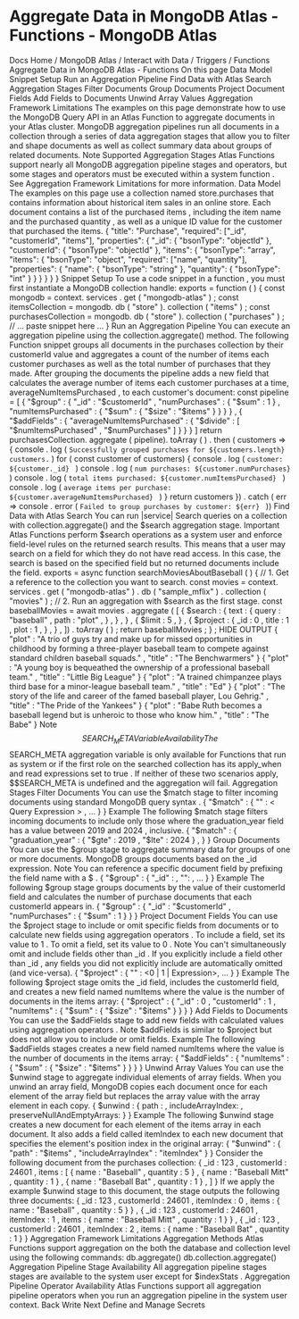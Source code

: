 # Aggregate Data in MongoDB Atlas - Functions - MongoDB Atlas


Docs Home / MongoDB Atlas / Interact with Data / Triggers / Functions Aggregate Data in MongoDB Atlas - Functions On this page Data Model Snippet Setup Run an Aggregation Pipeline Find Data with Atlas Search Aggregation Stages Filter Documents Group Documents Project Document Fields Add Fields to Documents Unwind Array Values Aggregation Framework Limitations The examples on this page demonstrate how to use the MongoDB Query API
in an Atlas Function to aggregate documents in your Atlas cluster. MongoDB aggregation pipelines run
all documents in a collection through a series of data aggregation
stages that allow you to filter and shape
documents as well as collect summary data about groups of related
documents. Note Supported Aggregation Stages Atlas Functions support nearly all MongoDB aggregation pipeline stages and
operators, but some stages and operators must be executed within a system function . See Aggregation Framework
Limitations for more
information. Data Model The examples on this page use a collection named store.purchases that contains information about historical item sales in an online
store. Each document contains a list of the purchased items ,
including the item name and the purchased quantity , as well as a
unique ID value for the customer that purchased the items. { "title": "Purchase", "required": ["_id", "customerId", "items"], "properties": { "_id": { "bsonType": "objectId" }, "customerId": { "bsonType": "objectId" }, "items": { "bsonType": "array", "items": { "bsonType": "object", "required": ["name", "quantity"], "properties": { "name": { "bsonType": "string" }, "quantity": { "bsonType": "int" } } } } } } Snippet Setup To use a code snippet in a function , you
must first instantiate a MongoDB collection handle: exports = function ( ) { const mongodb = context. services . get ( "mongodb-atlas" ) ; const itemsCollection = mongodb. db ( "store" ). collection ( "items" ) ; const purchasesCollection = mongodb. db ( "store" ). collection ( "purchases" ) ; // ... paste snippet here ... } Run an Aggregation Pipeline You can execute an aggregation pipeline using the collection.aggregate() method. The following Function snippet groups all documents
in the purchases collection by their customerId value and
aggregates a count of the number of items each customer purchases as
well as the total number of purchases that they made. After grouping the
documents the pipeline adds a new field that calculates the average
number of items each customer purchases at a time, averageNumItemsPurchased , to each customer's document: const pipeline = [ { "$group" : { "_id" : "$customerId" , "numPurchases" : { "$sum" : 1 } , "numItemsPurchased" : { "$sum" : { "$size" : "$items" } } } } , { "$addFields" : { "averageNumItemsPurchased" : { "$divide" : [ "$numItemsPurchased" , "$numPurchases" ] } } } ] return purchasesCollection. aggregate ( pipeline). toArray ( ) . then ( customers => { console . log ( `Successfully grouped purchases for ${customers.length} customers.` ) for ( const customer of customers) { console . log ( `customer: ${customer._id} ` ) console . log ( `num purchases: ${customer.numPurchases} ` ) console . log ( `total items purchased: ${customer.numItemsPurchased} ` ) console . log ( `average items per purchase: ${customer.averageNumItemsPurchased} ` ) } return customers }) . catch ( err => console . error ( `Failed to group purchases by customer: ${err} ` )) Find Data with Atlas Search You can run |service| Search queries on a collection
with collection.aggregate() and the $search aggregation
stage. Important Atlas Functions perform $search operations as a system user and
enforce field-level rules on the returned search results. This means that a
user may search on a field for which they do not have read access. In this
case, the search is based on the specified field but no returned documents
include the field. exports = async function searchMoviesAboutBaseball ( ) { // 1. Get a reference to the collection you want to search. const movies = context. services . get ( "mongodb-atlas" ) . db ( "sample_mflix" ) . collection ( "movies" ) ; // 2. Run an aggregation with $search as the first stage. const baseballMovies = await movies . aggregate ( [ { $search : { text : { query : "baseball" , path : "plot" , } , } , } , { $limit : 5 , } , { $project : { _id : 0 , title : 1 , plot : 1 , } , } , ]) . toArray ( ) ; return baseballMovies ; } ; HIDE OUTPUT { "plot" : "A trio of guys try and make up for missed opportunities in childhood by forming a three-player baseball team to compete against standard children baseball squads." , "title" : "The Benchwarmers" } { "plot" : "A young boy is bequeathed the ownership of a professional baseball team." , "title" : "Little Big League" } { "plot" : "A trained chimpanzee plays third base for a minor-league baseball team." , "title" : "Ed" } { "plot" : "The story of the life and career of the famed baseball player, Lou Gehrig." , "title" : "The Pride of the Yankees" } { "plot" : "Babe Ruth becomes a baseball legend but is unheroic to those who know him." , "title" : "The Babe" } Note $$SEARCH_META Variable Availability The $$SEARCH_META aggregation variable is only available for Functions that run as system or if the first role on the searched collection has its apply_when and read expressions set to true . If neither of these two scenarios apply, $$SEARCH_META is undefined and
the aggregation will fail. Aggregation Stages Filter Documents You can use the $match stage
to filter incoming documents using standard MongoDB query syntax . { "$match" : { "<Field Name>" : < Query Expression > , ... } } Example The following $match stage filters incoming documents to include
only those where the graduation_year field has a value between 2019 and 2024 , inclusive. { "$match" : { "graduation_year" : { "$gte" : 2019 , "$lte" : 2024 } , } } Group Documents You can use the $group stage to aggregate summary
data for groups of one or more documents. MongoDB groups documents based
on the _id expression. Note You can reference a specific document field by prefixing the field
name with a $ . { "$group" : { "_id" : <Group By Expression>, "<Field Name>": <Aggregation Expression>, ... } } Example The following $group stage groups documents by the value of their customerId field and calculates the number of purchase documents
that each customerId appears in. { "$group" : { "_id" : "$customerId" , "numPurchases" : { "$sum" : 1 } } } Project Document Fields You can use the $project stage to include or omit
specific fields from documents or to calculate new fields using aggregation operators .
To include a field, set its value to 1 . To omit a field, set its
value to 0 . Note You can't simultaneously omit and include fields other than _id .
If you explicitly include a field other than _id , any fields you
did not explicitly include are automatically omitted (and
vice-versa). { "$project" : { "<Field Name>" : <0 | 1 | Expression>, ... } } Example The following $project stage omits the _id field, includes
the customerId field, and creates a new field named numItems where the value is the number of documents in the items array: { "$project" : { "_id" : 0 , "customerId" : 1 , "numItems" : { "$sum" : { "$size" : "$items" } } } } Add Fields to Documents You can use the $addFields stage to add new fields
with calculated values using aggregation operators . Note $addFields is similar to $project but does not allow you to
include or omit fields. Example The following $addFields stages creates a new field named numItems where the value is the number of documents in the items array: { "$addFields" : { "numItems" : { "$sum" : { "$size" : "$items" } } } } Unwind Array Values You can use the $unwind stage to aggregate
individual elements of array fields. When you unwind an array field,
MongoDB copies each document once for each element of the array field
but replaces the array value with the array element in each copy. { $unwind : { path : <Array Field Path>, includeArrayIndex: <string>, preserveNullAndEmptyArrays: <boolean> } } Example The following $unwind stage creates a new document for each
element of the items array in each document. It also adds a field
called itemIndex to each new document that specifies the
element's position index in the original array: { "$unwind" : { "path" : "$items" , "includeArrayIndex" : "itemIndex" } } Consider the following document from the purchases collection: { _id : 123 , customerId : 24601 , items : [ { name : "Baseball" , quantity : 5 } , { name : "Baseball Mitt" , quantity : 1 } , { name : "Baseball Bat" , quantity : 1 } , ] } If we apply the example $unwind stage to this document, the stage
outputs the following three documents: { _id : 123 , customerId : 24601 , itemIndex : 0 , items : { name : "Baseball" , quantity : 5 } } , { _id : 123 , customerId : 24601 , itemIndex : 1 , items : { name : "Baseball Mitt" , quantity : 1 } } , { _id : 123 , customerId : 24601 , itemIndex : 2 , items : { name : "Baseball Bat" , quantity : 1 } } Aggregation Framework Limitations Aggregation Methods Atlas Functions support aggregation on the both the database and collection
level using the following commands: db.aggregate() db.collection.aggregate() Aggregation Pipeline Stage Availability All aggregation pipeline stages stages are available to the system user except for $indexStats . Aggregation Pipeline Operator Availability Atlas Functions support all aggregation pipeline operators when you run an aggregation pipeline
in the system user context. Back Write Next Define and Manage Secrets
